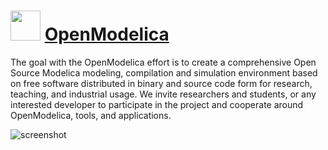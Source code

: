 ﻿# <img src="https://cdn.jsdelivr.net/gh/chtof/chocolatey-packages/automatic/openmodelica/openmodelica.png" width="48" height="48"/> [OpenModelica](https://chocolatey.org/packages/openmodelica)

The goal with the OpenModelica effort is to create a comprehensive Open Source Modelica modeling, compilation and simulation environment based on free software distributed in binary and source code form for research, teaching, and industrial usage. We invite researchers and students, or any interested developer to participate in the project and cooperate around OpenModelica, tools, and applications.

![screenshot](https://cdn.jsdelivr.net/gh/chtof/chocolatey-packages/automatic/openmodelica/screenshot.png)